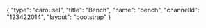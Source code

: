 {
    "type": "carousel",
    "title": "Bench",
    "name": "bench",
    "channelId": "123422014",
    "layout": "bootstrap"
}